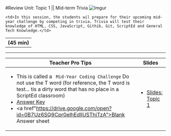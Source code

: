 #Review Unit: Topic 1 || Mid-term Trivia
 ![Imgur](https://upload.wikimedia.org/wikipedia/en/2/27/Trivia.png)
  
<table>
<tr>
	<th> (45 min)</th>
</tr>
<tr>

	<td>In this session, the students wil prepare for their upcoming mid-year challenge by competing in trivia. Trivia will test their knowledge of HTML, CSS, JavaScript, Githib, Git, ScriptEd and General Tech Knowledge.</td>

</tr>
</table>

***

| <center> **Teacher Pro Tips** </center> |<center> **Slides** </center> |
|-------|-------|
|<ul> <li>This is called a ` Mid-Year Coding Challenge` Do not use the T word (for reference, the T word is test... tis a dirty word that has no place in a ScriptEd classroom)</li> <li> <a href="https://drive.google.com/open?id=0B7Uz6SQ9Cpr0a0RycHN3WktRbFE">Answer Key</a></li> <li><a href"https://drive.google.com/open?id=0B7Uz6SQ9Cpr0elhEdllUSThjTzA">Blank Answer sheet</a></li></ul>| <ul><li><a href = "https://docs.google.com/presentation/d/1c06aYB9xp02aWgaaONSohjXbLeyrkUzbmhrVlygvQsQ/edit#slide=id.g14ecb9111c_1_0">Slides: Topic 1</a></li></ul> | 






